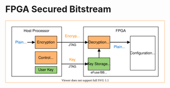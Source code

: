 # FPGA Secured Bitstream

<p>
  <img src="./docs/figures/OpenFPGA_Secure_Bitstream.svg" class="center">
<p>
  
